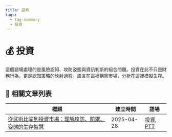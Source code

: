 ```yaml
---
title: 投資
tags:
  - tag-summary
  - 投資
---
```


# 💰 投資

這個語場處理的是風險認知、攻防姿態與資訊判斷的組合問題。投資在此不只是財務行為，更是認知策略的映射過程。語言在這裡構築市場，分析在這裡模擬生存。

## 📑 相關文章列表

| 標題 | 建立時間 | 語場 |
|------|------------|--------|
| [從武術比喻到投資市場：理解攻防、防禦、姿態的生存智慧](/conversation/從武術比喻到投資市場：理解攻防、防禦、姿態的生存智慧.md) | 2025-04-28 | [投資](/tags/投資.md), [PTT](/tags/PTT.md) |